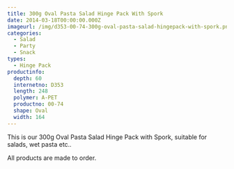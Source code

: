 ```yaml
---
title: 300g Oval Pasta Salad Hinge Pack With Spork
date: 2014-03-18T00:00:00.000Z
imageurl: /img/d353-00-74-300g-oval-pasta-salad-hingepack-with-spork.png
categories:
  - Salad
  - Party
  - Snack
types:
  - Hinge Pack
productinfo:
  depth: 60
  internetno: D353
  length: 248
  polymer: A-PET
  productno: 00-74
  shape: Oval
  width: 164
---
```

This is our 300g Oval Pasta Salad Hinge Pack with Spork, suitable for salads, wet pasta etc..

 

All products are made to order.
